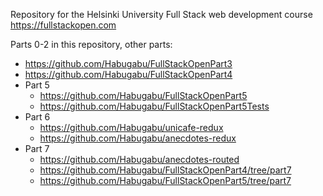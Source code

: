 Repository for the Helsinki University Full Stack web development course https://fullstackopen.com

Parts 0-2 in this repository, other parts:

- https://github.com/Habugabu/FullStackOpenPart3
- https://github.com/Habugabu/FullStackOpenPart4
- Part 5
  - https://github.com/Habugabu/FullStackOpenPart5
  - https://github.com/Habugabu/FullStackOpenPart5Tests
- Part 6
  - https://github.com/Habugabu/unicafe-redux
  - https://github.com/Habugabu/anecdotes-redux  
- Part 7
  - https://github.com/Habugabu/anecdotes-routed
  - https://github.com/Habugabu/FullStackOpenPart4/tree/part7
  - https://github.com/Habugabu/FullStackOpenPart5/tree/part7
